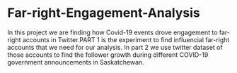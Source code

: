 # Far-right-Engagement-Analysis
In this project we are finding how Covid-19 events drove engagement to far-right accounts in Twitter.PART 1 is the experiment to find influencial far-right accounts that we need for our analysis. In part 2 we use twitter dataset of those accounts to find the follower growth during different COVID-19 government announcements in Saskatchewan.
